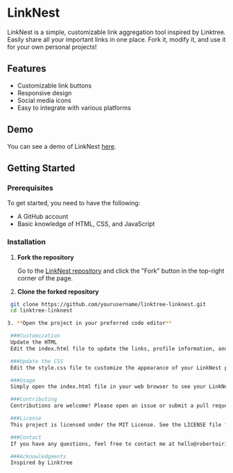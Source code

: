 # LinkNest

LinkNest is a simple, customizable link aggregation tool inspired by Linktree. Easily share all your important links in one place. Fork it, modify it, and use it for your own personal projects!

## Features

- Customizable link buttons
- Responsive design
- Social media icons
- Easy to integrate with various platforms

## Demo

You can see a demo of LinkNest [here](https://roberto.generativeailab.org/).

## Getting Started

### Prerequisites

To get started, you need to have the following:

- A GitHub account
- Basic knowledge of HTML, CSS, and JavaScript

### Installation

1. **Fork the repository**

   Go to the [LinkNest repository](https://github.com/robiriondo/linktree-linknest) and click the "Fork" button in the top-right corner of the page.

2. **Clone the forked repository**

  ```sh
   git clone https://github.com/yourusername/linktree-linknest.git
   cd linktree-linknest

3. **Open the project in your preferred code editor**

   ###Customization
   Update the HTML
   Edit the index.html file to update the links, profile information, and any other content you want to customize.

   ###Update the CSS
   Edit the style.css file to customize the appearance of your LinkNest page.

   ###Usage
   Simply open the index.html file in your web browser to see your LinkNest page in action.

   ###Contributing
   Contributions are welcome! Please open an issue or submit a pull request if you would like to contribute to this project.

   ###License
   This project is licensed under the MIT License. See the LICENSE file for more details.

   ###Contact
   If you have any questions, feel free to contact me at hello@robertoiriondo.com.

   ###Acknowledgments
   Inspired by Linktree
